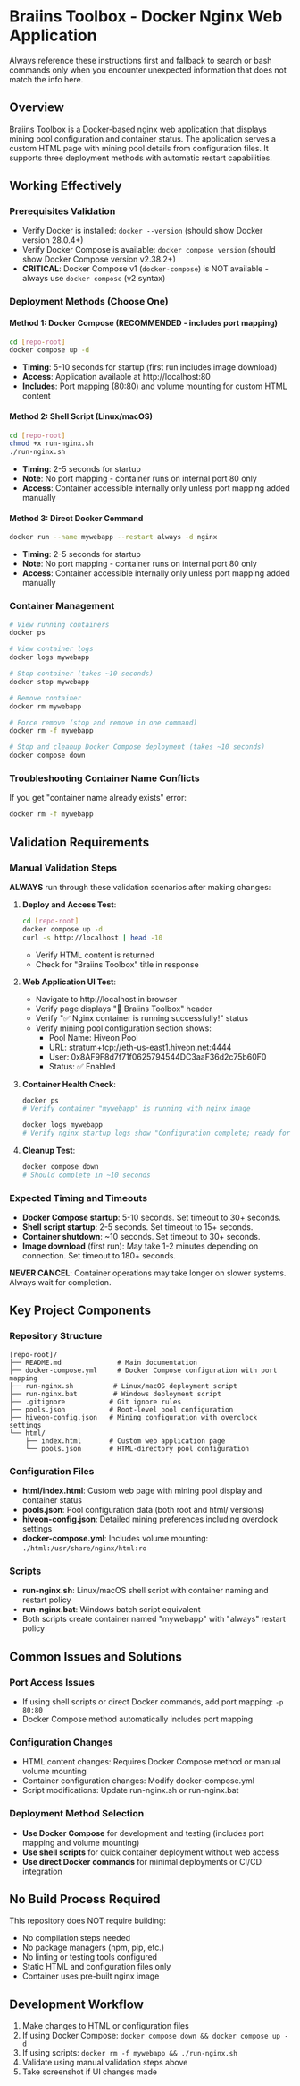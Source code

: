 # Braiins Toolbox - Docker Nginx Web Application

Always reference these instructions first and fallback to search or bash commands only when you encounter unexpected information that does not match the info here.

## Overview
Braiins Toolbox is a Docker-based nginx web application that displays mining pool configuration and container status. The application serves a custom HTML page with mining pool details from configuration files. It supports three deployment methods with automatic restart capabilities.

## Working Effectively

### Prerequisites Validation
- Verify Docker is installed: `docker --version` (should show Docker version 28.0.4+)
- Verify Docker Compose is available: `docker compose version` (should show Docker Compose version v2.38.2+)
- **CRITICAL**: Docker Compose v1 (`docker-compose`) is NOT available - always use `docker compose` (v2 syntax)

### Deployment Methods (Choose One)

#### Method 1: Docker Compose (RECOMMENDED - includes port mapping)
```bash
cd [repo-root]
docker compose up -d
```
- **Timing**: 5-10 seconds for startup (first run includes image download)
- **Access**: Application available at http://localhost:80
- **Includes**: Port mapping (80:80) and volume mounting for custom HTML content

#### Method 2: Shell Script (Linux/macOS)
```bash
cd [repo-root]
chmod +x run-nginx.sh
./run-nginx.sh
```
- **Timing**: 2-5 seconds for startup
- **Note**: No port mapping - container runs on internal port 80 only
- **Access**: Container accessible internally only unless port mapping added manually

#### Method 3: Direct Docker Command
```bash
docker run --name mywebapp --restart always -d nginx
```
- **Timing**: 2-5 seconds for startup
- **Note**: No port mapping - container runs on internal port 80 only
- **Access**: Container accessible internally only unless port mapping added manually

### Container Management
```bash
# View running containers
docker ps

# View container logs
docker logs mywebapp

# Stop container (takes ~10 seconds)
docker stop mywebapp

# Remove container
docker rm mywebapp

# Force remove (stop and remove in one command)
docker rm -f mywebapp

# Stop and cleanup Docker Compose deployment (takes ~10 seconds)
docker compose down
```

### Troubleshooting Container Name Conflicts
If you get "container name already exists" error:
```bash
docker rm -f mywebapp
```

## Validation Requirements

### Manual Validation Steps
**ALWAYS** run through these validation scenarios after making changes:

1. **Deploy and Access Test**:
   ```bash
   cd [repo-root]
   docker compose up -d
   curl -s http://localhost | head -10
   ```
   - Verify HTML content is returned
   - Check for "Braiins Toolbox" title in response

2. **Web Application UI Test**:
   - Navigate to http://localhost in browser
   - Verify page displays "🚀 Braiins Toolbox" header
   - Verify "✅ Nginx container is running successfully!" status
   - Verify mining pool configuration section shows:
     - Pool Name: Hiveon Pool
     - URL: stratum+tcp://eth-us-east1.hiveon.net:4444
     - User: 0x8AF9F8d7f71f0625794544DC3aaF36d2c75b60F0
     - Status: ✅ Enabled

3. **Container Health Check**:
   ```bash
   docker ps
   # Verify container "mywebapp" is running with nginx image
   
   docker logs mywebapp
   # Verify nginx startup logs show "Configuration complete; ready for start up"
   ```

4. **Cleanup Test**:
   ```bash
   docker compose down
   # Should complete in ~10 seconds
   ```

### Expected Timing and Timeouts
- **Docker Compose startup**: 5-10 seconds. Set timeout to 30+ seconds.
- **Shell script startup**: 2-5 seconds. Set timeout to 15+ seconds.
- **Container shutdown**: ~10 seconds. Set timeout to 30+ seconds.
- **Image download** (first run): May take 1-2 minutes depending on connection. Set timeout to 180+ seconds.

**NEVER CANCEL**: Container operations may take longer on slower systems. Always wait for completion.

## Key Project Components

### Repository Structure
```
[repo-root]/
├── README.md              # Main documentation
├── docker-compose.yml     # Docker Compose configuration with port mapping
├── run-nginx.sh          # Linux/macOS deployment script
├── run-nginx.bat         # Windows deployment script  
├── .gitignore           # Git ignore rules
├── pools.json           # Root-level pool configuration
├── hiveon-config.json   # Mining configuration with overclock settings
└── html/
    ├── index.html       # Custom web application page
    └── pools.json       # HTML-directory pool configuration
```

### Configuration Files
- **html/index.html**: Custom web page with mining pool display and container status
- **pools.json**: Pool configuration data (both root and html/ versions)
- **hiveon-config.json**: Detailed mining preferences including overclock settings
- **docker-compose.yml**: Includes volume mounting: `./html:/usr/share/nginx/html:ro`

### Scripts
- **run-nginx.sh**: Linux/macOS shell script with container naming and restart policy
- **run-nginx.bat**: Windows batch script equivalent
- Both scripts create container named "mywebapp" with "always" restart policy

## Common Issues and Solutions

### Port Access Issues
- If using shell scripts or direct Docker commands, add port mapping: `-p 80:80`
- Docker Compose method automatically includes port mapping

### Configuration Changes
- HTML content changes: Requires Docker Compose method or manual volume mounting
- Container configuration changes: Modify docker-compose.yml
- Script modifications: Update run-nginx.sh or run-nginx.bat

### Deployment Method Selection
- **Use Docker Compose** for development and testing (includes port mapping and volume mounting)
- **Use shell scripts** for quick container deployment without web access
- **Use direct Docker commands** for minimal deployments or CI/CD integration

## No Build Process Required
This repository does NOT require building:
- No compilation steps needed
- No package managers (npm, pip, etc.)
- No linting or testing tools configured
- Static HTML and configuration files only
- Container uses pre-built nginx image

## Development Workflow
1. Make changes to HTML or configuration files
2. If using Docker Compose: `docker compose down && docker compose up -d`
3. If using scripts: `docker rm -f mywebapp && ./run-nginx.sh`
4. Validate using manual validation steps above
5. Take screenshot if UI changes made